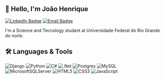 ## 👋 Hello, I'm João Henrique
[![LinkedIn Badge](https://img.shields.io/badge/-LinkedIn-blue?style=flat-square&logo=Linkedin&logoColor=white&link=https:https://www.linkedin.com/in/joaohenriquesc/)](https://www.linkedin.com/in/joaohenriquesc/) [![Email Badge](https://img.shields.io/badge/-Email-red?style=flat-square&logo=gmail&logoColor=white&link=mailto:joaohscorrea@gmail.com)](mailto:joaohscorrea@gmail.com)

I'm a Science and Tecnology studant at Universidade Federal do Rio Grande do norte.

## 🛠️ Languages & Tools
![Django](https://img.shields.io/badge/django-%23092E20.svg?style=for-the-badge&logo=django&logoColor=white) ![Python](https://img.shields.io/badge/python-3670A0?style=for-the-badge&logo=python&logoColor=ffdd54)	![C#](https://img.shields.io/badge/c%23-%23239120.svg?style=for-the-badge&logo=csharp&logoColor=white) ![.Net](https://img.shields.io/badge/.NET-5C2D91?style=for-the-badge&logo=.net&logoColor=white) ![Postgres](https://img.shields.io/badge/postgres-%23316192.svg?style=for-the-badge&logo=postgresql&logoColor=white) ![MySQL](https://img.shields.io/badge/mysql-4479A1.svg?style=for-the-badge&logo=mysql&logoColor=white) ![MicrosoftSQLServer](https://img.shields.io/badge/Microsoft%20SQL%20Server-CC2927?style=for-the-badge&logo=microsoft%20sql%20server&logoColor=white) 	![HTML5](https://img.shields.io/badge/html5-%23E34F26.svg?style=for-the-badge&logo=html5&logoColor=white) ![CSS3](https://img.shields.io/badge/css3-%231572B6.svg?style=for-the-badge&logo=css3&logoColor=white) ![JavaScript](https://img.shields.io/badge/javascript-%23323330.svg?style=for-the-badge&logo=javascript&logoColor=%23F7DF1E)
